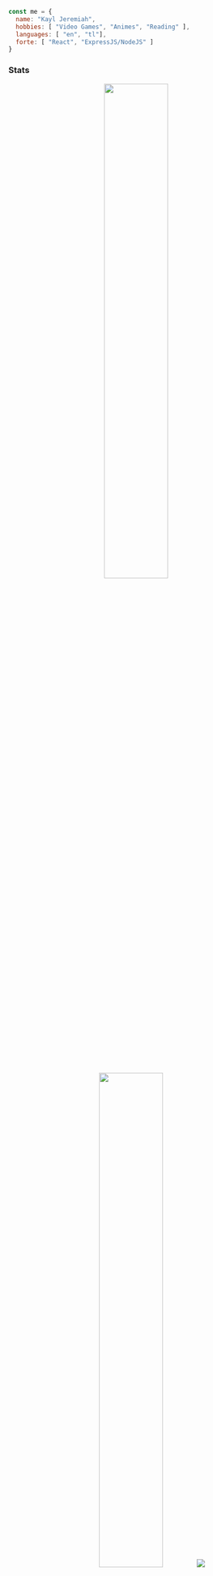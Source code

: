 ```javascript
const me = {
  name: "Kayl Jeremiah",
  hobbies: [ "Video Games", "Animes", "Reading" ],
  languages: [ "en", "tl"],
  forte: [ "React", "ExpressJS/NodeJS" ]
}
```

### Stats
<p align="center">
  <img height="50%" width="auto" src ="https://github-readme-stats.vercel.app/api?username=kylhrmys&show_icons=true&count_private=true&theme=tokyonight&hide_border=true&hide=issues,contribs&bg_color=00000000">
  <img height="50%" width="auto" src ="https://github-readme-stats.vercel.app/api/top-langs/?username=kylhrmys&layout=compact&hide_border=true&theme=tokyonight&bg_color=00000000&langs_count=6">
  <img src ="https://github-readme-streak-stats.herokuapp.com?user=kylhrmys&theme=tokyonight&hide_border=true&background=FFFFFF00">
</p>

### Experiences
<p>
  <img src='https://img.shields.io/badge/HTML5-E34F26?style=for-the-badge&logo=html5&logoColor=white'/>
  <img src='https://img.shields.io/badge/CSS3-1572B6?style=for-the-badge&logo=css3&logoColor=white'/>
  <img src='https://img.shields.io/badge/Bootstrap-563D7C?style=for-the-badge&logo=bootstrap&logoColor=white'/>
  <img src='https://img.shields.io/badge/JavaScript-323330?style=for-the-badge&logo=javascript&logoColor=F7DF1E'/>
  <img src='https://img.shields.io/badge/Node.js-339933?style=for-the-badge&logo=nodedotjs&logoColor=white'/>
  <img src='https://img.shields.io/badge/MongoDB-4EA94B?style=for-the-badge&logo=mongodb&logoColor=white'/>
  <img src='https://img.shields.io/badge/React-20232A?style=for-the-badge&logo=react&logoColor=61DAFB'/>
  <img src='https://img.shields.io/badge/next.js-000000?style=for-the-badge&logo=nextdotjs&logoColor=white'/>
  <img src='https://img.shields.io/badge/Express.js-000000?style=for-the-badge&logo=express&logoColor=white'/>
  <img src='https://img.shields.io/badge/Tailwind_CSS-38B2AC?style=for-the-badge&logo=tailwind-css&logoColor=white'/>
  <img src='https://img.shields.io/badge/json-5E5C5C?style=for-the-badge&logo=json&logoColor=white'/>
  <img src='https://img.shields.io/badge/Figma-F24E1E?style=for-the-badge&logo=figma&logoColor=white'/>
  <img src='https://img.shields.io/badge/Adobe%20Illustrator-FF9A00?style=for-the-badge&logo=adobe%20illustrator&logoColor=white'/>
  <img src='https://img.shields.io/badge/Adobe%20InDesign-FF3366?style=for-the-badge&logo=Adobe%20InDesign&logoColor=white'/>
  <img src='https://img.shields.io/badge/Adobe%20Photoshop-31A8FF?style=for-the-badge&logo=Adobe%20Photoshop&logoColor=black'/>
  <img src='https://img.shields.io/badge/Adobe%20XD-470137?style=for-the-badge&logo=Adobe%20XD&logoColor=#FF61F6'/>
</p>
  
  
### You can reach me at:
[![LinkedIn](https://img.shields.io/badge/LinkedIn-0077B5?style=for-the-badge&logo=linkedin&logoColor=white)](https://www.linkedin.com/in/kayl-teves-076210274/)
